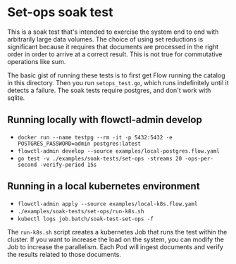 # Set-ops soak test

This is a soak test that's intended to exercise the system end to end with arbitrarily large data
volumes. The choice of using set reductions is significant because it requires that documents are
processed in the right order in order to arrive at a correct result. This is not true for
commutative operations like sum.

The basic gist of running these tests is to first get Flow running the catalog in this directory.
Then you run `setops_test.go`, which runs indefinitely until it detects a failure.
The soak tests require postgres, and don't work with sqlite.

## Running locally with flowctl-admin develop

- `docker run --name testpg --rm -it -p 5432:5432 -e POSTGRES_PASSWORD=admin postgres:latest`
- `flowctl-admin develop --source examples/local-postgres.flow.yaml`
- `go test -v ./examples/soak-tests/set-ops -streams 20 -ops-per-second -verify-period 15s`


## Running in a local kubernetes environment

- `flowctl-admin apply --source examples/local-k8s.flow.yaml`
- `./examples/soak-tests/set-ops/run-k8s.sh`
- `kubectl logs job.batch/soak-test-set-ops -f`

The `run-k8s.sh` script creates a kubernetes Job that runs the test within the cluster.
If you want to increase the load on the system, you can modify the Job to increase the parallelism.
Each Pod will ingest documents and verify the results related to those documents.
